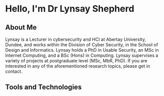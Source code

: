# Hello, I'm Dr Lynsay Shepherd

## About Me
Lynsay is a Lecturer in cybersecurity and HCI at Abertay University, Dundee, and works within the Division of Cyber Security, in the School of Design and Informatics. Lynsay holds a PhD in Usable Security, an MSc in Internet Computing, and a BSc (Hons) in Computing.  Lynsay supervises a variety of projects at postgraduate level (MSc, MbR, PhD). If you are interested in any of the aforementioned research topics, please get in contact.

## Tools and Technologies

<!--
**Lynsay/Lynsay** is a ✨ _special_ ✨ repository because its `README.md` (this file) appears on your GitHub profile.

Here are some ideas to get you started:

- 🔭 I’m currently working on ...
- 🌱 I’m currently learning ...
- 👯 I’m looking to collaborate on ...
- 🤔 I’m looking for help with ...
- 💬 Ask me about ...
- 📫 How to reach me: ...
- 😄 Pronouns: ...
- ⚡ Fun fact: ...
-->
